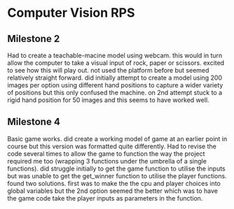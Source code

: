# Computer Vision RPS

## Milestone 2
Had to create a teachable-macine model using webcam. this would in turn allow the computer to take a visual input of rock, paper or scissors. excited to see how this will play out.
not used the platform before but seemed relatively straight forward. did initially attempt to create a model using 200 images per option using different hand positions to capture a wider variety of positions but this only confused the machine. on 2nd attempt stuck to a rigid hand position for 50 images and this seems to have worked well.

## Milestone 4
Basic game works. did create a working model of game at an earlier point in course but this version was formatted quite differently. Had to revise the code several times to allow the game to function the way the project required me too (wrapping 3 functions under the umbrella of a single functions). did struggle initially to get the game function to utilise the inputs but was unable to get the get_winner function to utilise the player functions. found two solutions. first was to make the the cpu and player choices into global variables but the 2nd option seemed the better which was to have the game code take the player inputs as parameters in the function. 